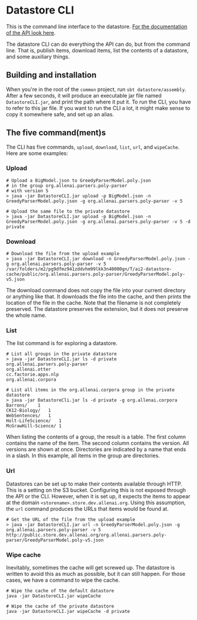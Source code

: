 # Datastore CLI

This is the command line interface to the datastore. [For the documentation of the API look here](../datastore/README.md).

The datastore CLI can do everything the API can do, but from the command line. That is, publish items, download items, list the contents of a datastore, and some auxiliary things.

## Building and installation

When you're in the root of the `common` project, run `sbt datastore/assembly`. After a few seconds, it will produce an executable jar file named `DatastoreCLI.jar`, and print the path where it put it. To run the CLI, you have to refer to this jar file. If you want to run the CLI a lot, it might make sense to copy it somewhere safe, and set up an alias.

## The five command(ment)s

The CLI has five commands, `upload`, `download`, `list`, `url`, and `wipeCache`. Here are some examples:

### Upload

```
# Upload a BigModel.json to GreedyParserModel.poly.json
# in the group org.allenai.parsers.poly-parser
# with version 5
> java -jar DatastoreCLI.jar upload -p BigModel.json -n GreedyParserModel.poly.json -g org.allenai.parsers.poly-parser -v 5

# Upload the same file to the private datastore
> java -jar DatastoreCLI.jar upload -p BigModel.json -n GreedyParserModel.poly.json -g org.allenai.parsers.poly-parser -v 5 -d private
```

### Download

```
# Download the file from the upload example
> java -jar DatastoreCLI.jar download -n GreedyParserModel.poly.json -g org.allenai.parsers.poly-parser -v 5
/var/folders/m2/pg9dfmz941zddvhm99lkk3n40000gn/T/ai2-datastore-cache/public/org.allenai.parsers.poly-parser/GreedyParserModel.poly-v5.json
```

The download command does not copy the file into your current directory or anything like that. It downloads the file into the cache, and then prints the location of the file in the cache. Note that the filename is not completely preserved. The datastore preserves the extension, but it does not preserve the whole name.

### List

The list command is for exploring a datastore.

```
# List all groups in the private datastore
> java -jar DatastoreCLI.jar ls -d private
org.allenai.parsers.poly-parser
org.allenai.otter
cc.factorie.apps.nlp
org.allenai.corpora

# List all items in the org.allenai.corpora group in the private datastore
> java -jar DatastoreCli.jar ls -d private -g org.allenai.corpora
Barrons/	1
CK12-Biology/	1
WebSentences/	1
Holt-LifeScience/	1
McGrawHill-Science/	1
```

When listing the contents of a group, the result is a table. The first column contains the name of the item. The second column contains the version. All versions are shown at once. Directories are indicated by a name that ends in a slash. In this example, all items in the group are directories.

### Url

Datastores can be set up to make their contents available through HTTP. This is a setting on the S3 bucket. Configuring this is not exposed through the API or the CLI. However, when it is set up, it expects the items to appear at the domain `<storename>.store.dev.allenai.org`. Using this assumption, the `url` command produces the URLs that items would be found at.

```
# Get the URL of the file from the upload example
> java -jar DatastoreCLI.jar url -n GreedyParserModel.poly.json -g org.allenai.parsers.poly-parser -v 5
http://public.store.dev.allenai.org/org.allenai.parsers.poly-parser/GreedyParserModel.poly-v5.json
```

### Wipe cache

Inevitably, sometimes the cache will get screwed up. The datastore is written to avoid this as much as possible, but it can still happen. For those cases, we have a command to wipe the cache.

```
# Wipe the cache of the default datastore 
java -jar DatastoreCLI.jar wipeCache

# Wipe the cache of the private datastore 
java -jar DatastoreCLI.jar wipeCache -d private
```
